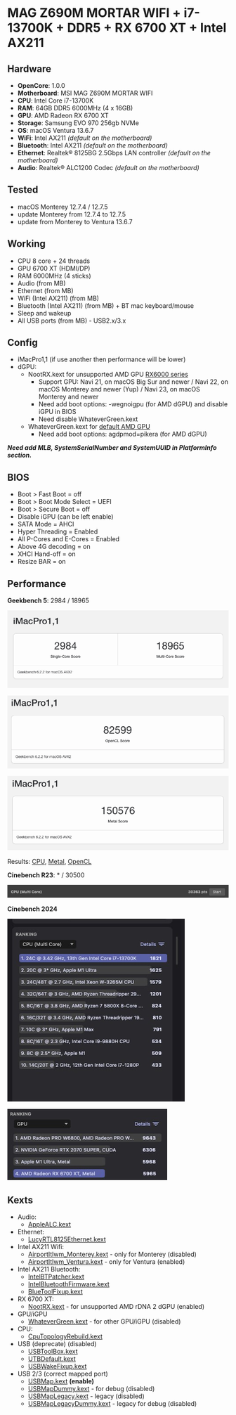 # MAG Z690M MORTAR WIFI + i7-13700K + DDR5 + RX 6700 XT + Intel AX211

## Hardware

- **OpenCore**: 1.0.0
- **Motherboard**: MSI MAG Z690M MORTAR WIFI
- **CPU**: Intel Core i7-13700K
- **RAM**: 64GB DDR5 6000MHz (4 x 16GB)
- **GPU**: AMD Radeon RX 6700 XT
- **Storage**: Samsung EVO 970 256gb NVMe
- **OS**: macOS Ventura 13.6.7
- **WiFi**: Intel AX211 _(default on the motherboard)_
- **Bluetooth**: Intel AX211 _(default on the motherboard)_
- **Ethernet**: Realtek® 8125BG 2.5Gbps LAN controller _(default on the motherboard)_
- **Audio**: Realtek® ALC1200 Codec _(default on the motherboard)_

## Tested

- macOS Monterey 12.7.4 / 12.7.5
- update Monterey from 12.7.4 to 12.7.5
- update from Monterey to Ventura 13.6.7

## Working

- CPU 8 core + 24 threads
- GPU 6700 XT (HDMI/DP)
- RAM 6000MHz (4 sticks)
- Audio (from MB)
- Ethernet (from MB)
- WiFi (Intel AX211) (from MB)
- Bluetooth (Intel AX211) (from MB) + BT mac keyboard/mouse
- Sleep and wakeup
- All USB ports (from MB) - USB2.x/3.x

## Config

- iMacPro1,1 (if use another then performance will be lower)
- dGPU:
  - NootRX.kext for unsupported AMD GPU [RX6000 series](https://en.wikipedia.org/wiki/Radeon_RX_6000_series) 
    - Support GPU: Navi 21, on macOS Big Sur and newer / Navi 22, on macOS Monterey and newer (Yup) / Navi 23, on macOS Monterey and newer
    - Need add boot options: -wegnoigpu (for AMD dGPU) and disable iGPU in BIOS
    - Need disable WhateverGreen.kext
  - WhateverGreen.kext for [default AMD GPU](https://dortania.github.io/GPU-Buyers-Guide/modern-gpus/amd-gpu.html)
    - Need add boot options: agdpmod=pikera (for AMD dGPU)

_**Need add MLB, SystemSerialNumber and SystemUUID in PlatformInfo section.**_

## BIOS

- Boot > Fast Boot = off
- Boot > Boot Mode Select = UEFI
- Boot > Secure Boot = off
- Disable iGPU (can be left enable)
- SATA Mode = AHCI
- Hyper Threading = Enabled
- All P-Cores and E-Cores = Enabled
- Above 4G decoding = on
- XHCI Hand-off = on
- Resize BAR = on

## Performance

**Geekbench 5**: 2984 / 18965

![Multi-Core](https://github.com/FlexIDK/EFI-Z690/blob/master/_/gb_cpu.png)

![Multi-Core](https://github.com/FlexIDK/EFI-Z690/blob/master/_/gb_opencl.png)

![Multi-Core](https://github.com/FlexIDK/EFI-Z690/blob/master/_/gb_metal.png)

Results: [CPU](https://browser.geekbench.com/v6/cpu/6048962), 
[Metal](https://browser.geekbench.com/v6/compute/2166660), 
[OpenCL](https://browser.geekbench.com/v6/compute/2166666)

**Cinebench R23**: * / 30500

![Multi-Core](https://github.com/FlexIDK/EFI-Z690/blob/master/_/cb_r23_m.png)

**Cinebench 2024**

![Multi-Core](https://github.com/FlexIDK/EFI-Z690/blob/master/_/cinebench_mc.jpg)

![RX 6700 XT](https://github.com/FlexIDK/EFI-Z690/blob/master/_/cinebench_rx6700.jpg)

## Kexts

- Audio:
  - [AppleALC.kext](EFI%2FOC%2FKexts%2FAppleALC.kext)
- Ethernet:
  - [LucyRTL8125Ethernet.kext](EFI%2FOC%2FKexts%2FLucyRTL8125Ethernet.kext)
- Intel AX211 Wifi:
  - [AirportItlwm_Monterey.kext](EFI%2FOC%2FKexts%2FAirportItlwm_Monterey.kext) - only for Monterey (disabled)
  - [AirportItlwm_Ventura.kext](EFI%2FOC%2FKexts%2FAirportItlwm_Ventura.kext) - only for Ventura (enabled)
- Intel AX211 Bluetooth:
  - [IntelBTPatcher.kext](EFI%2FOC%2FKexts%2FIntelBTPatcher.kext)
  - [IntelBluetoothFirmware.kext](EFI%2FOC%2FKexts%2FIntelBluetoothFirmware.kext)
  - [BlueToolFixup.kext](EFI%2FOC%2FKexts%2FBlueToolFixup.kext)
- RX 6700 XT:
  - [NootRX.kext](EFI%2FOC%2FKexts%2FNootRX.kext) - for unsupported AMD rDNA 2 dGPU (enabled)
- GPU/iGPU
  - [WhateverGreen.kext](EFI%2FOC%2FKexts%2FWhateverGreen.kext) - for other GPU/iGPU (disabled)
- CPU:
  - [CpuTopologyRebuild.kext](EFI%2FOC%2FKexts%2FCpuTopologyRebuild.kext)
- USB (deprecate) (disabled)
  - [USBToolBox.kext](EFI%2FOC%2FKexts%2FUSBToolBox.kext)
  - [UTBDefault.kext](EFI%2FOC%2FKexts%2FUTBDefault.kext)
  - [USBWakeFixup.kext](EFI%2FOC%2FKexts%2FUSBWakeFixup.kext)
- USB 2/3 (correct mapped port)
  - [USBMap.kext](EFI%2FOC%2FKexts%2FUSBMap.kext) **(enable)**
  - [USBMapDummy.kext](EFI%2FOC%2FKexts%2FUSBMapDummy.kext) - for debug (disabled)
  - [USBMapLegacy.kext](EFI%2FOC%2FKexts%2FUSBMapLegacy.kext) - legacy (disabled)
  - [USBMapLegacyDummy.kext](EFI%2FOC%2FKexts%2FUSBMapLegacyDummy.kext) - legacy for debug (disabled)